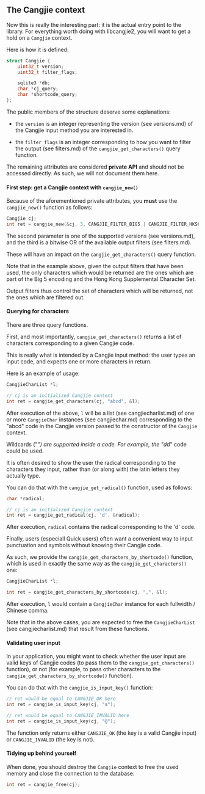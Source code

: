 ## The Cangjie context

Now this is really the interesting part: it is the actual entry point to the
library. For everything worth doing with libcangjie2, you will want to get a
hold on a `Cangjie` context.

Here is how it is defined:

```c
struct Cangjie {
    uint32_t version;
    uint32_t filter_flags;

    sqlite3 *db;
    char *cj_query;
    char *shortcode_query;
};
```

The public members of the structure deserve some explanations:

* the `version` is an integer representing the version (see versions.md) of the
  Cangjie input method you are interested in.

* the `filter_flags` is an integer corresponding to how you want to
  filter the output (see filters.md) of the `cangjie_get_characters()` query
  function.

The remaining attributes are considered **private API** and should not be
accessed directly. As such, we will not document them here.

#### First step: get a Cangjie context with `cangjie_new()`

Because of the aforementioned private attributes, you **must** use the
`cangjie_new()` function as follows:

```c
Cangjie cj;
int ret = cangjie_new(&cj, 3, CANGJIE_FILTER_BIG5 | CANGJIE_FILTER_HKSCS);
```

The second parameter is one of the supported versions (see versions.md), and
the third is a bitwise OR of the available output filters (see filters.md).

These will have an impact on the `cangjie_get_characters()` query function.

Note that in the example above, given the output filters that have been used,
the only characters which would be returned are the ones which are part of the
Big 5 encoding and the Hong Kong Supplemental Character Set.

Output filters thus control the set of characters which will be returned, not
the ones which are filtered out.

#### Querying for characters

There are three query functions.

First, and most importantly, `cangjie_get_characters()` returns a list of
characters corresponding to a given Cangjie code.

This is really what is intended by a Cangjie input method: the user types an
input code, and expects one or more characters in return.

Here is an example of usage:

```c
CangjieCharList *l;

// cj is an initialized Cangjie context
int ret = cangjie_get_characters(cj, "abcd", &l);
```

After execution of the above, `l` will be a list (see cangjiecharlist.md) of
one or more `CangjieChar` instances (see cangjiechar.md) corresponding to the
"abcd" code in the Cangjie version passed to the constructor of the `Cangjie`
context.

Wildcards ("*") are supported inside a code. For example, the "d*d" code could
be used.

It is often desired to show the user the radical corresponding to the
characters they input, rather than (or along with) the latin letters they
actually type.

You can do that with the `cangjie_get_radical()` function, used as follows:

```c
char *radical;

// cj is an initialized Cangjie context
int ret = cangjie_get_radical(cj, 'd', &radical);
```

After execution, `radical` contains the radical corresponding to the 'd' code.

Finally, users (especiall Quick users) often want a convenient way to input
punctuation and symbols without knowing their Cangjie code.

As such, we provide the `cangjie_get_characters_by_shortcode()` function,
which is used in exactly the same way as the `cangjie_get_characters()` one:

```c
CangjieCharList *l;

int ret = cangjie_get_characters_by_shortcode(cj, ",", &l);
```

After execution, `l` would contain a `CangjieChar` instance for each
fullwidth / Chinese comma.

Note that in the above cases, you are expected to
free the `CangjieCharList` (see cangjiecharlist.md) that result from these
functions.

#### Validating user input

In your application, you might want to check whether the user input are valid
keys of Cangjie codes (to pass them to the `cangjie_get_characters()`
function), or not (for example, to pass other characters to the
`cangjie_get_characters_by_shortcode()` function).

You can do that with the `cangjie_is_input_key()` function:

```c
// ret would be equal to CANGJIE_OK here
int ret = cangjie_is_input_key(cj, "a");

// ret would be equal to CANGJIE_INVALID here
int ret = cangjie_is_input_key(cj, "@");
```

The function only returns either `CANGJIE_OK` (the key is a valid Cangjie
input) or `CANGJIE_INVALID` (the key is not).

#### Tidying up behind yourself

When done, you should destroy the `Cangjie` context to free the used memory
and close the connection to the database:

```c
int ret = cangjie_free(cj);
```
